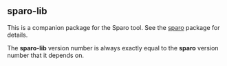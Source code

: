 ## sparo-lib

This is a companion package for the Sparo tool. See the
[sparo](https://npmjs.com/package/sparo) package for details.

The **sparo-lib** version number is always exactly equal
to the **sparo** version number that it depends on.
